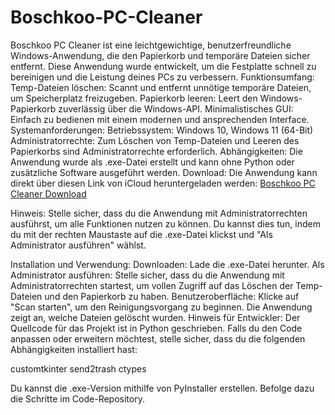 # Boschkoo-PC-Cleaner
Boschkoo PC Cleaner ist eine leichtgewichtige, benutzerfreundliche Windows-Anwendung, die den Papierkorb und temporäre Dateien sicher entfernt. Diese Anwendung wurde entwickelt, um die Festplatte schnell zu bereinigen und die Leistung deines PCs zu verbessern.
Funktionsumfang:
Temp-Dateien löschen: Scannt und entfernt unnötige temporäre Dateien, um Speicherplatz freizugeben.
Papierkorb leeren: Leert den Windows-Papierkorb zuverlässig über die Windows-API.
Minimalistisches GUI: Einfach zu bedienen mit einem modernen und ansprechenden Interface.
Systemanforderungen:
Betriebssystem: Windows 10, Windows 11 (64-Bit)
Administratorrechte: Zum Löschen von Temp-Dateien und Leeren des Papierkorbs sind Administratorrechte erforderlich.
Abhängigkeiten: Die Anwendung wurde als .exe-Datei erstellt und kann ohne Python oder zusätzliche Software ausgeführt werden.
Download:
Die Anwendung kann direkt über diesen Link von iCloud heruntergeladen werden: [Boschkoo PC Cleaner Download](https://www.icloud.com/iclouddrive/029425LzuuSX4E6GAtrrbGp3g#Index)

Hinweis: Stelle sicher, dass du die Anwendung mit Administratorrechten ausführst, um alle Funktionen nutzen zu können. Du kannst dies tun, indem du mit der rechten Maustaste auf die .exe-Datei klickst und "Als Administrator ausführen" wählst.

Installation und Verwendung:
Downloaden: Lade die .exe-Datei herunter.
Als Administrator ausführen: Stelle sicher, dass du die Anwendung mit Administratorrechten startest, um vollen Zugriff auf das Löschen der Temp-Dateien und den Papierkorb zu haben.
Benutzeroberfläche: Klicke auf "Scan starten", um den Reinigungsvorgang zu beginnen. Die Anwendung zeigt an, welche Dateien gelöscht wurden.
Hinweis für Entwickler:
Der Quellcode für das Projekt ist in Python geschrieben. Falls du den Code anpassen oder erweitern möchtest, stelle sicher, dass du die folgenden Abhängigkeiten installiert hast:

customtkinter
send2trash
ctypes

Du kannst die .exe-Version mithilfe von PyInstaller erstellen. Befolge dazu die Schritte im Code-Repository.

